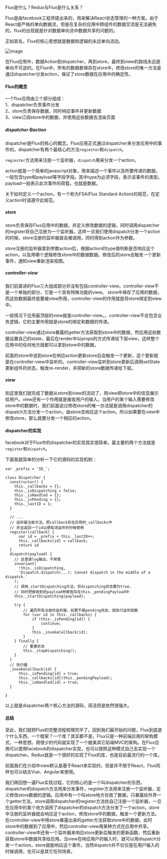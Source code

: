 Flux是什么？Redux与Flux是什么关系？

Flux是由facebook工程师提出来的，用来解决React状态管理的一种方案。由于React是严格的单向数据流，但是在复杂的应用中跨组件的数据交流是无法避免的，flux的出现就是针对数据单向流中数据共享的问题的。

正如其名，Flux的核心思想就是数据和逻辑的永远单向流动。

![image](https://github.com/Hiker9527/js/static/flux-overview.png)

在Flux应用中，数据Action到dispatcher，再到store，最终到view的路线永远是单向不可逆的。在Flux中，所有的数据都保存在store中，修改store的唯一方法是通过dispatcher分发action，保证了store数据在应用中的确定性。

#### Flux的概念
一个flux应用由三个部分组成：<br>
1、dispatcher负责事件分发<br>
2、store负责保存数据，同时响应事件并更新数据<br>
3、view订阅store中的数据，并使用这些数据去渲染页面

##### dispatcher与action

dispatcher是Flux的核心的概念。Flux应用正式通过dispatcher来分发应用中的事件的。dispatcher有两个最核心的方法`regiester`和`dispatch`。

`regiester`方法用来注册一个监听器，`dispatch`用来分发一个action。

action就是一个简单的javascript对象，用来描述一个事件以及所要传递的数据。一般包含type和payload等字段字段。其中type为必须字段，表示该事件的类型。payload一般表示此次事件的荷载，也就是数据。

关于如何定义一个action，有一个称为FSA(Flux Standard Action)的规范，在定义action时请遵守此规范。

##### store
store负责保存Flux应用中的数据，并定义修改数据的逻辑，同时调用dispatcher的register将自己注册为一个监听器。这样一旦我们使用dispatch分发一个action的时候，store注册的监听器就会被调用，同时得到action作为参数。

store注册的监听器拿到参数action后，根据action的type值判断是否响应这个action，以及用哪个逻辑修改store中的数据数据。修改后的store会触发一个更新事件，通知view重新渲染视图。

##### controller-view
我们前面讲的Flux三大组成部分并没有包括controller-view。controller-view不是一个单独的部分，它是一个具有特殊功能的view。
store中保存了应用的数据，而这些数据最终是要被view所用，controller-view的作用就是将store绑定到view中。

一般情况下应用最顶层的view就是controller-view。。controller-view不会包含业务逻辑，它的主要作用就是store的绑定和数据的传递。

controller-view通过store暴露的getter方法获取到store中的数据，然后用这些数据设置自己的state，最后在render中以props的方式传递给下层view，这样整个应用中的任何地方就都可以拿到store中的数据。

前面的store中说到store在响应action更新store后会触发一个更新，这个更新就是在controller-view中监听的。controller-view监听到store更新后调用setState更新组件的状态，触发re-render，并把新的store数据传递给下层。

##### view
到这里我们就完成了数据从store到view的流动了，用view把store中的信息展示给用户。view还有一个作用就是接收用户的输入。当用户的某个输入需要修改store中的数据时，我们前面说过修改store的唯一办法就是调用dispatcher的dispatch方法分发一个action，由store去响应这个action。所以如果要在view中修改store，那么就要分发一个相应的action。

#### dispatcher的实现
facebook对于Flux中的dispatcher的实现其实很简单。最主要的两个方法就是`register`和`dispatch`。

下面我就简单的分析一下它的源码的实现机制：
```
var _prefix = 'ID_';

class Dispatcher {
  constructor() {
    this._callbacks = {};
    this._isDispatching = false;
    this._isHandled = {};
    this._isPending = {};
    this._lastID = 1;
  }
  
  // ...
  // 监听器注册方法，把callback存在实例的_callbacks中
  // 并且返回一个id以便取消监听的时候使用
  register(callback) {
      var id = _prefix + this._lastID++;
      this._callbacks[id] = callback;
      return id
  }
  dispatch(payload) {
    // 这里是log输出，不用管
    invariant(
      !this._isDispatching,
      'Dispatch.dispatch(...): Cannot dispatch in the middle of a dispatch.'
    );
    // 调用_startDispatching方法，将dispatching状态置为true，
    // 同时把接收到的payload参数暂存在this._pendingPayload中
    this._startDispatching(payload);
    
    try {
        // 遍历所有注册的监听器，如果不是pending状态，就执行监听函数
        for (var id in this._callbacks) {
            if (this._isPending[id]) {
                continue;
            }
            this._invokeCallback(id);
        }
    } finally {
        // 重置状态
        this._stopDispatching();
    }
  }
  // 执行器
  _invokeCallback(id) {
      this._isPending[id] = true;
      this._callbacks[id](this._pendingPayload);
      this._isHandled[id] = true;
  }
  
}
```

以上就是dispatcher两个核心方法的源码，简洁但是依然很强大。

#### 总结

至此，我们就把Flux的完整流程梳理完毕了。回到我们最开始的问题，Flux到底是个什么东西，一个框架？一个库？其实都不是，Flux只是一种前端应用的架构模式，一种思想。用很少的代码就实现了一个媲美其它前端MVC的架构。在Flux应用可以使用facebook的dispatcher实现，也可以按照这种模式自己去实现一个dispatcher。Redux就是一个很好的实现了Flux的库，也是目前最流行的一个库。

前面我们在介绍中view默认是基于React来实现的，但是并不限于React，Flux同样也可以结合Vue、Angular来使用。

我们再回想一遍Flux实现过程，它的核心的是一个叫dispatcher的东西，dispatcher的dispatch方法用来分发事件，register方法用来注册一个监听器，定义修改store数据的逻辑。应用中有一个叫store地方存放了数据，只暴露给外界一个getter方法。store调用dispatcher的register方法给自己注册一个监听器，一旦在应用中的某个地方调用了dispatcher的dispatch方法分发了一个action，store中注册的监听器就会响应这个action，修改store中的数据，触发一个更新方法。在controller-view中用store暴露出来的getter方法获取store中的数据，此时store中的数据到了应用中，然后controller-view用某种方式在应用中共享。controller-view中还有一个监听器来响应store更新后触发的更新函数，然后重新获取store中数据共享给应用。当view在响应用户的输入时，就可以用dispatch分发一个action，store就能响应这个事件。当然dispatch并不仅仅是在用户输入的时候调用，也可以是其它任何场景。